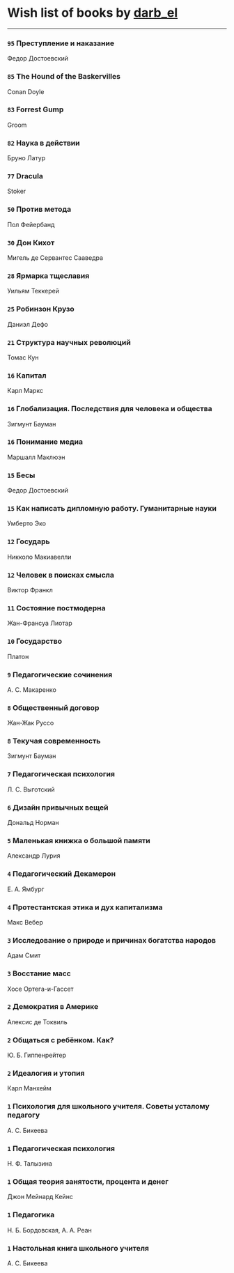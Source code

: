 # Wish list of books by [darb_el](http://vk.com/id184135339)
---

### `95` Преступление и наказание
Федор Достоевский

### `85` The Hound of the Baskervilles
Conan Doyle

### `83` Forrest Gump
Groom

### `82` Наука в действии
Бруно Латур

### `77` Dracula
Stoker

### `50` Против метода
Пол Фейербанд

### `30` Дон Кихот
Мигель де Сервантес Сааведра

### `28` Ярмарка тщеславия
Уильям Теккерей

### `25` Робинзон Крузо
Даниэл Дефо

### `21` Структура научных революций
Томас Кун

### `16` Капитал
Карл Маркс

### `16` Глобализация. Последствия для человека и общества
Зигмунт Бауман

### `16` Понимание медиа
Маршалл Маклюэн

### `15` Бесы
Федор Достоевский

### `15` Как написать дипломную работу. Гуманитарные науки
Умберто Эко

### `12` Государь
Никколо Макиавелли

### `12` Человек в поисках смысла
Виктор Франкл

### `11` Состояние постмодерна
Жан-Франсуа Лиотар

### `10` Государство
Платон

### `9` Педагогические сочинения
А. С. Макаренко

### `8` Общественный договор
Жан-Жак Руссо

### `8` Текучая современность
Зигмунт Бауман

### `7` Педагогическая психология
Л. С. Выготский

### `6` Дизайн привычных вещей
Дональд Норман

### `5` Маленькая книжка о большой памяти
Александр Лурия

### `4` Педагогический Декамерон
Е. А. Ямбург

### `4` Протестантская этика и дух капитализма
Макс Вебер

### `3` Исследование о природе и причинах богатства народов
Адам Смит

### `3` Восстание масс
Хосе Ортега-и-Гассет

### `2` Демократия в Америке
Алексис де Токвиль

### `2` Общаться с ребёнком. Как?
Ю. Б. Гиппенрейтер

### `2` Идеалогия и утопия
Карл Манхейм

### `1` Психология для школьного учителя. Советы усталому педагогу
А. С. Бикеева

### `1` Педагогическая психология
Н. Ф. Талызина

### `1` Общая теория занятости, процента и денег
Джон Мейнард Кейнс

### `1` Педагогика
Н. Б. Бордовская, А. А. Реан

### `1` Настольная книга школьного учителя
А. С. Бикеева


